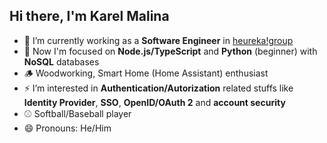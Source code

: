 ## Hi there, I'm Karel Malina

- 🧰 I’m currently working as a **Software Engineer** in [heureka!group](https://heureka.group)
- 👀 Now I'm focused on **Node.js/TypeScript** and **Python** (beginner) with **NoSQL** databases
- 🪵 Woodworking, Smart Home (Home Assistant) enthusiast
- ⚡ I’m interested in **Authentication/Autorization** related stuffs like **Identity Provider**, **SSO**, **OpenID/OAuth 2** and **account security**
- ⚾ Softball/Baseball player
- 😄 Pronouns: He/Him
